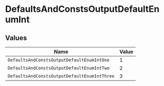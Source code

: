 # DefaultsAndConstsOutputDefaultEnumInt


## Values

| Name                                         | Value                                        |
| -------------------------------------------- | -------------------------------------------- |
| `DefaultsAndConstsOutputDefaultEnumIntOne`   | 1                                            |
| `DefaultsAndConstsOutputDefaultEnumIntTwo`   | 2                                            |
| `DefaultsAndConstsOutputDefaultEnumIntThree` | 3                                            |